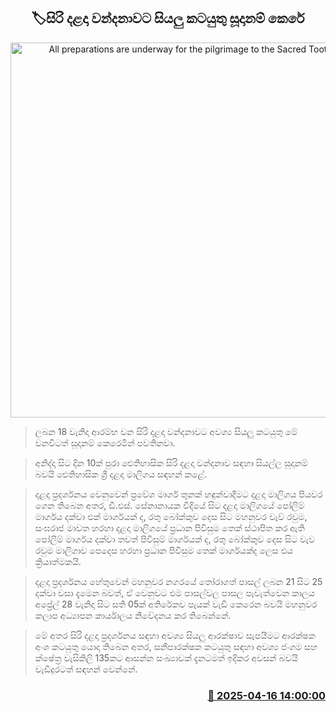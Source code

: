 <p align='center'><b><h2 align='center' title='All preparations are underway for the pilgrimage to the Sacred Tooth Relic.'>🏷සිරි දළදා වන්දනාවට සියලු කටයුතු සූදානම් කෙරේ</h2></b></p>
<p align='center'><img src='https://helakuru.sgp1.cdn.digitaloceanspaces.com/esana/images/lib/sri-dalada-wandanawa.jpg' width='600' alt='All preparations are underway for the pilgrimage to the Sacred Tooth Relic.'></p>

> ලබන 18 වැනිදා ආරම්භ වන සිරි දළදා වන්දනාවට අවශ්‍ය සියලු කටයුතු මේ වනවිටත් සූදානම් කෙරෙමින් පවතිනවා.

> අනිද්දා සිට දින 10ක් පුරා ඓතිහාසික සිරි දළදා වන්දනාව සඳහා සියල්ල සූදානම් බවයි ඓතිහාසික ශ්‍රී දළදා මාලිගය සඳහන් කළේ.

> දළදා ප්‍රදර්ශනය වෙනුවෙන් ප්‍රවේශ මාර්ග තුනක් හඳුන්වාදීමට දළදා මාලිගය පියවර ගෙන තිබෙන අතර, ඩී.එස්. සේනානායක වීදියේ සිට දළදා මාලිගයේ පෝලිම් මාර්ගය දක්වා එක් මාර්ගයක් ද, රතු බෝක්කුව දෙස සිට මහනුවර වැව් රවුම, සංඝරාජ මාවත හරහා දළදා මාලිගයේ ප්‍රධාන පිවිසුම තෙක් ස්ථාපිත කර ඇති පෝලිම් මාර්ගය දක්වා තවත් පිවිසුම් මාර්ගයක් ද, රතු බෝක්කුව දෙස සිට වැව රවුම මාලිගාව පෙදෙස හරහා ප්‍රධාන පිවිසුම තෙක් මාර්ගයක්ද ලෙස එය ක්‍රියාත්මකයි.

> දළදා ප්‍රදර්ශනය හේතුවෙන් මහනුවර නගරයේ තෝරාගත් පාසල් ලබන 21 සිට 25 දක්වා වසා දැමෙන බවත්, ඒ වෙනුවට එම පාසල්වල පාසල පැවැත්වෙන කාලය අප්‍රේල් 28 වැනිදා සිට සති 05ක් අතිරේකව පැයක් වැඩි කෙරෙන බවයි මහනුවර කලාප අධ්‍යාපන කාර්යාලය නිවේදනය කර තිබෙන්නේ.

> මේ අතර සිරි දළදා ප්‍රදර්ශනය සඳහා අවශ්‍ය සියලු ආරක්ෂාව සැපයීමට ආරක්ෂක අංශ කටයුතු යොදා තිබෙන අතර, සනීපාරක්ෂක කටයුතු සඳහා අවශ්‍ය ජංගම සහ ක්ෂේත්‍ර වැසිකිලි 135කට ආසන්න සංඛ්‍යාවක් දැනටමත් ඉදිකර අවසන් බවයි වැඩිදුරටත් සඳහන් වෙන්නේ.



<h3 align='right'><a href='https://www.helakuru.lk/esana/p/109257/'>📅 2025-04-16 14:00:00</a></h3>
